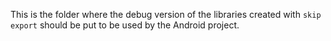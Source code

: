 This is the folder where the debug version of the libraries
created with `skip export` should be put to be used by the
Android project.
